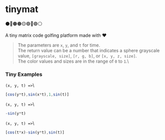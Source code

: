 
# tinymat

⚫️🔴🟤🟠🟡🟢🔵🟣⚪️

A tiny matrix code golfing platform made with ❤️

> The parameters are `x`, `y`, and `t` for time.\
> The return value can be a number that indicates a sphere grayscale
> value, `[grayscale, size]`, `[r, g, b]`, or `[x, y, z, size]`.\
> The color values and sizes are in the range of `0` to `1`.\

### Tiny Examples

`(x, y, t) =>`\
```js
[cos(y*t),sin(x*t),1,sin(t)]
```

`(x, y, t) =>`\
```js
-sin(y*t)
```

`(x, y, t) =>`\
```js
[cos(t*x)-sin(y*t),sin(t)]
```
